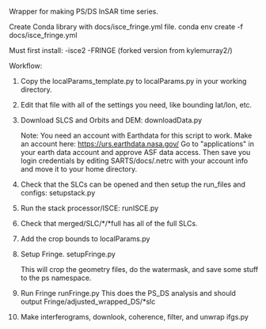 Wrapper for making PS/DS InSAR time series.

Create Conda library with docs/isce_fringe.yml file.
conda env create -f docs/isce_fringe.yml

Must first install:
-isce2
-FRINGE (forked version from kylemurray2/)

Workflow:
1. Copy the localParams_template.py to localParams.py in your working directory.

2. Edit that file with all of the settings you need, like bounding lat/lon, etc.

3. Download SLCS and Orbits and DEM:
    downloadData.py

    Note: You need an account with Earthdata for this script to work. Make an account here:
    https://urs.earthdata.nasa.gov/
    Go to "applications" in your earth data account and approve ASF data access.
    Then save you login credentials by editing SARTS/docs/.netrc with your account info and move it to your home directory.

4. Check that the SLCs can be opened and then setup the run_files and configs:
    setupstack.py

5. Run the stack processor/ISCE:
    runISCE.py

6. Check that merged/SLC/*/*full has all of the full SLCs.  

7. Add the crop bounds to localParams.py


8. Setup Fringe.
    setupFringe.py

    This will crop the geometry files, do the watermask, and save some stuff
    to the ps namespace.  

9. Run Fringe
    runFringe.py
    This does the PS_DS analysis and should output Fringe/adjusted_wrapped_DS/*slc

10. Make interferograms, downlook, coherence, filter, and unwrap
    ifgs.py
